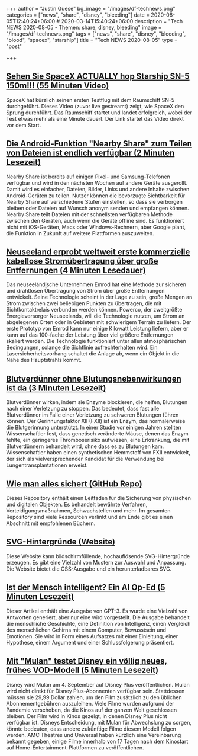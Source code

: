 +++
author = "Justin Guese"
bg_image = "/images/df-technews.png"
categories = ["news", "share", "disney", "bleeding"]
date = 2020-08-05T12:40:24+06:00 # 2020-03-14T15:40:24+06:00
description = "Tech NEWS 2020-08-05 - Themen: share, disney, bleeding"
image = "/images/df-technews.png"
tags = ["news", "share", "disney", "bleeding", "blood", "spacex", "starship"]
title = "Tech NEWS 2020-08-05"
type = "post"

+++

## [Sehen Sie SpaceX ACTUALLY hop Starship SN-5 150m!!! (55 Minuten Video)](https://www.youtube.com/watch?v=NJR4gZBLMNw&t=2190/1/01000173be18aa2b-56185a3a-ab45-42fb-8861-4d051bbbfcbf-000000/tF4VgJuVHSL6WuBNRFLIHPtbymvZ6JGDucwK0Mwop1U=152)

 SpaceX hat kürzlich seinen ersten Testflug mit dem Raumschiff SN-5 durchgeführt. Dieses Video (zuvor live gestreamt) zeigt, wie SpaceX den Sprung durchführt. Das Raumschiff startet und landet erfolgreich, wobei der Test etwas mehr als eine Minute dauert. Der Link startet das Video direkt vor dem Start.

## [Die Android-Funktion "Nearby Share" zum Teilen von Dateien ist endlich verfügbar (2 Minuten Lesezeit)](https://www.theverge.com/2020/8/4/21353020/android-nearby-share-file-sharing-feature-launch-airdrop?scrolla=5eb6d68b7fedc32c19ef33b4/1/01000173be18aa2b-56185a3a-ab45-42fb-8861-4d051bbbfcbf-000000/ie6tIpzctulzP5SgH-NoASsAC_RFoPSG5vlN7J3kcN0=152)

 Nearby Share ist bereits auf einigen Pixel- und Samsung-Telefonen verfügbar und wird in den nächsten Wochen auf andere Geräte ausgerollt. Damit wird es einfacher, Dateien, Bilder, Links und andere Inhalte zwischen Android-Geräten zu teilen. Nutzer können die bevorzugte Sichtbarkeit für Nearby Share auf verschiedene Stufen einstellen, so dass sie verborgen bleiben oder Dateien auf Wunsch anonym senden und empfangen können. Nearby Share teilt Dateien mit der schnellsten verfügbaren Methode zwischen den Geräten, auch wenn die Geräte offline sind. Es funktioniert nicht mit iOS-Geräten, Macs oder Windows-Rechnern, aber Google plant, die Funktion in Zukunft auf weitere Plattformen auszuweiten.

## [Neuseeland erprobt weltweit erste kommerzielle kabellose Stromübertragung über große Entfernungen (4 Minuten Lesedauer)](https://newatlas.com/energy/long-range-wireless-power-transmission-new-zealand-emrod//1/01000173be18aa2b-56185a3a-ab45-42fb-8861-4d051bbbfcbf-000000/MVUrHVERsVcb9egOW7nw8z4bPTwuSgYrWe7S4RaLQKY=152)

 Das neuseeländische Unternehmen Emrod hat eine Methode zur sicheren und drahtlosen Übertragung von Strom über große Entfernungen entwickelt. Seine Technologie scheint in der Lage zu sein, große Mengen an Strom zwischen zwei beliebigen Punkten zu übertragen, die mit Sichtkontaktrelais verbunden werden können. Powerco, der zweitgrößte Energieversorger Neuseelands, will die Technologie nutzen, um Strom an abgelegenen Orten oder in Gebieten mit schwierigem Terrain zu liefern. Der erste Prototyp von Emrod kann nur einige Kilowatt Leistung liefern, aber er kann auf das 100-fache der Leistung über viel größere Entfernungen skaliert werden. Die Technologie funktioniert unter allen atmosphärischen Bedingungen, solange die Sichtlinie aufrechterhalten wird. Ein Lasersicherheitsvorhang schaltet die Anlage ab, wenn ein Objekt in die Nähe des Hauptstrahls kommt.

## [Blutverdünner ohne Blutungsnebenwirkungen ist da (3 Minuten Lesezeit)](https://actu.epfl.ch/news/blood-thinner-with-no-bleeding-side-effects-is-her//1/01000173be18aa2b-56185a3a-ab45-42fb-8861-4d051bbbfcbf-000000/9_vZ5swDgrSRQdXKY8_o3hb4J5XNyWJXFdMNI4e4cIY=152)

 Blutverdünner wirken, indem sie Enzyme blockieren, die helfen, Blutungen nach einer Verletzung zu stoppen. Das bedeutet, dass fast alle Blutverdünner im Falle einer Verletzung zu schweren Blutungen führen können. Der Gerinnungsfaktor XII (FXII) ist ein Enzym, das normalerweise die Blutgerinnung unterstützt. In einer Studie vor einigen Jahren stellten Wissenschaftler fest, dass genetisch veränderte Mäuse, denen das Enzym fehlte, ein geringeres Thromboserisiko aufwiesen, eine Erkrankung, die mit Blutverdünnern behandelt wird, ohne dass es zu Blutungen kam. Wissenschaftler haben einen synthetischen Hemmstoff von FXII entwickelt, der sich als vielversprechender Kandidat für die Verwendung bei Lungentransplantationen erweist.

## [Wie man alles sichert (GitHub Repo)](https://github.com/veeral-patel/how-to-secure-anything/1/01000173be18aa2b-56185a3a-ab45-42fb-8861-4d051bbbfcbf-000000/FlKrWMV1BLOGq6baF_L5bwkWZQ24RN6gcOuUzf0BNC4=152)

 Dieses Repository enthält einen Leitfaden für die Sicherung von physischen und digitalen Objekten. Es behandelt bewährte Verfahren, Verteidigungsmaßnahmen, Schwachstellen und mehr. Im gesamten Repository sind viele Ressourcen verlinkt und am Ende gibt es einen Abschnitt mit empfohlenen Büchern.

## [SVG-Hintergründe (Website)](https://www.svgbackgrounds.com//1/01000173be18aa2b-56185a3a-ab45-42fb-8861-4d051bbbfcbf-000000/JfgOIamZPpaHtXlnH3f06ZTXC6QxkybXHvK0U8GWhkg=152)

 Diese Website kann bildschirmfüllende, hochauflösende SVG-Hintergründe erzeugen. Es gibt eine Vielzahl von Mustern zur Auswahl und Anpassung. Die Website bietet die CSS-Ausgabe und ein herunterladbares SVG.

## [Ist der Mensch intelligent? Ein AI Op-Ed (5 Minuten Lesezeit)](https://arr.am/2020/07/31/human-intelligence-an-ai-op-ed//1/01000173be18aa2b-56185a3a-ab45-42fb-8861-4d051bbbfcbf-000000/5HiaQpbQAyXkBz9fQ1L-7lg78_VozSIqHUvJdZBuCFk=152)

 Dieser Artikel enthält eine Ausgabe von GPT-3. Es wurde eine Vielzahl von Antworten generiert, aber nur eine wird vorgestellt. Die Ausgabe behandelt die menschliche Geschichte, eine Definition von Intelligenz, einen Vergleich des menschlichen Gehirns mit einem Computer, Bewusstsein und Emotionen. Sie wird in Form eines Aufsatzes mit einer Einleitung, einer Hypothese, einem Argument und einer Schlussfolgerung präsentiert.

## [Mit "Mulan" testet Disney ein völlig neues, frühes VOD-Modell (5 Minuten Lesezeit)](https://variety.com/2020/film/news/mulan-disney-plus-premiere-1234711185//1/01000173be18aa2b-56185a3a-ab45-42fb-8861-4d051bbbfcbf-000000/DkVRNzud57PGhJC-oOXjRGyEtXyqpEktS1OuG0-BckE=152)

 Disney wird Mulan am 4. September auf Disney Plus veröffentlichen. Mulan wird nicht direkt für Disney Plus-Abonnenten verfügbar sein. Stattdessen müssen sie 29,99 Dollar zahlen, um den Film zusätzlich zu den üblichen Abonnementgebühren auszuleihen. Viele Filme wurden aufgrund der Pandemie verschoben, da die Kinos auf der ganzen Welt geschlossen bleiben. Der Film wird in Kinos gezeigt, in denen Disney Plus nicht verfügbar ist. Disneys Entscheidung, mit Mulan für Abwechslung zu sorgen, könnte bedeuten, dass andere zukünftige Filme diesem Modell folgen werden. AMC Theatres und Universal haben kürzlich eine Vereinbarung bekannt gegeben, einige Filme innerhalb von 17 Tagen nach dem Kinostart auf Home-Entertainment-Plattformen zu veröffentlichen.


